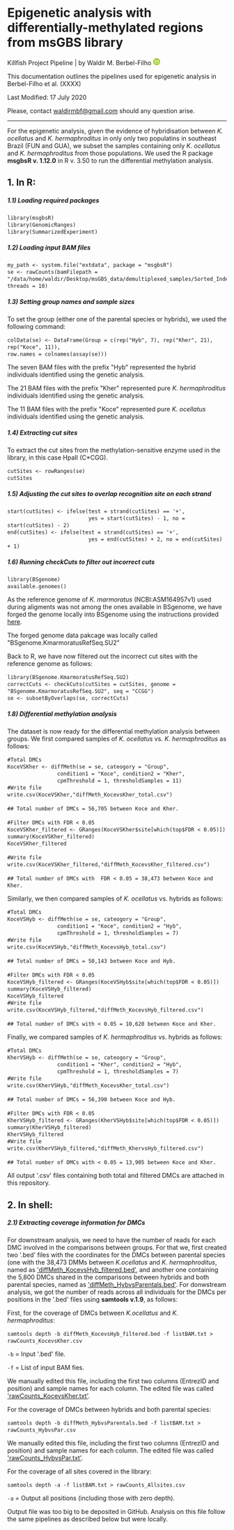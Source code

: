# Epigenetic analysis with differentially-methylated regions from msGBS library

Killfish Project Pipeline |  by  Waldir M. Berbel-Filho [![Foo](../ORCID-iD.png)](https://orcid.org/0000-0001-6991-4685)

This documentation outlines the pipelines used for epigenetic analysis in Berbel-Filho et al. (XXXX)

Last Modified: 17 July 2020

Please, contact waldirmbf@gmail.com should any question arise.
__________________________________________
 For the epigenetic analysis, given the evidence of hybridisation between _K. ocellatus_ and _K. hermaphroditus_ in only only two populatins in southeast Brazil (FUN and GUA), we  subset the samples containing only _K. ocellatus_ and _K. hermaphroditus_ from those populations. We used the R package **msgbsR v. 1.12.0** in R v. 3.50 to run the differential methylation analysis.

## 1. In R:
##### 1.1) Loading required packages
 ```
 library(msgbsR)
 library(GenomicRanges)
 library(SummarizedExperiment)
```
##### 1.2) Loading input BAM files
```
my_path <- system.file("extdata", package = "msgbsR")
se <- rawCounts(bamFilepath = "/data/home/waldir/Desktop/msGBS_data/demultiplexed_samples/Sorted_Indexed_BAM/New_names/Filtered/Hybrids/", threads = 10)
```

##### 1.3) Setting group names and sample sizes

To set the group (either one of the parental species or hybrids), we used the following command:
```
colData(se) <- DataFrame(Group = c(rep("Hyb", 7), rep("Kher", 21), rep("Koce", 11)),
row.names = colnames(assay(se)))
```
 The seven BAM files with the prefix "Hyb" represented the hybrid individuals identified using the genetic analysis.

 The 21 BAM files with the prefix "Kher" represented pure _K. hermaphroditus_ individuals identified using the genetic analysis.

 The 11 BAM files with the prefix "Koce" represented pure _K. ocellatus_ individuals identified using the genetic analysis.

 ##### 1.4) Extracting cut sites
 To extract the cut sites from the methylation-sensitive enzyme used in the library, in this case HpaII (C*CGG).
 ```
cutSites <- rowRanges(se)
cutSites
```
 ##### 1.5) Adjusting the cut sites to overlap recognition site on each strand
```
start(cutSites) <- ifelse(test = strand(cutSites) == '+',
                          yes = start(cutSites) - 1, no = start(cutSites) - 2)
end(cutSites) <- ifelse(test = strand(cutSites) == '+',
                          yes = end(cutSites) + 2, no = end(cutSites) + 1)
```

 ##### 1.6) Running checkCuts to filter out incorrect cuts
```
library(BSgenome)
available.genomes()
```
As the reference genome of _K. marmoratus_ (NCBI:ASM164957v1) used during aligments was not among the ones available in BSgenome, we have forged the genome locally
into BSgenome using the instructions provided [here](https://www.bioconductor.org/packages/devel/bioc/vignettes/BSgenome/inst/doc/BSgenomeForge.pdf).

The forged genome data pakcage was locally called "BSgenome.KmarmoratusRefSeq.SU2"

Back to R, we have now filtered out the incorrect cut sites with the reference genome as follows:
```
library(BSgenome.KmarmoratusRefSeq.SU2)
correctCuts <- checkCuts(cutSites = cutSites, genome = "BSgenome.KmarmoratusRefSeq.SU2", seq = "CCGG")
se <- subsetByOverlaps(se, correctCuts)
```

##### 1.8) Differential methylation analysis
The dataset is now ready for the differential methylation analysis between groups. We first compared samples of _K. ocellatus_ vs. _K. hermaphroditus_ as follows:
```
#Total DMCs
KoceVSKher <- diffMeth(se = se, cateogory = "Group",
                condition1 = "Koce", condition2 = "Kher",
                cpmThreshold = 1, thresholdSamples = 11)
#Write file         
write.csv(KoceVSKher,"diffMeth_KocevsKher_total.csv")

## Total number of DMCs = 56,705 between Koce and Kher.

#Filter DMCs with FDR < 0.05
KoceVSKher_filtered <- GRanges(KoceVSKher$site[which(top$FDR < 0.05)])
summary(KoceVSKher_filtered)
KoceVSKher_filtered

#Write file
write.csv(KoceVSKher_filtered,"diffMeth_KocevsKher_filtered.csv")

## Total number of DMCs with  FDR < 0.05 = 38,473 between Koce and Kher.
```

Similarly, we then compared samples of _K. ocellatus_ vs. hybrids as follows:
```
#Total DMCs
KoceVSHyb <- diffMeth(se = se, cateogory = "Group",
                condition1 = "Koce", condition2 = "Hyb",
                cpmThreshold = 1, thresholdSamples = 7)
#Write file         
write.csv(KoceVSHyb,"diffMeth_KocevsHyb_total.csv")

## Total number of DMCs = 50,143 between Koce and Hyb.

#Filter DMCs with FDR < 0.05
KoceVSHyb_filtered <- GRanges(KoceVSHyb$site[which(top$FDR < 0.05)])
summary(KoceVSHyb_filtered)
KoceVSHyb_filtered
#Write file
write.csv(KoceVSHyb_filtered,"diffMeth_KocevsHyb_filtered.csv")

## Total number of DMCs with < 0.05 = 10,620 between Koce and Kher.

```
Finally, we compared samples of _K. hermaphroditus_ vs. hybrids as follows:
```
#Total DMCs
KherVSHyb <- diffMeth(se = se, cateogory = "Group",
                condition1 = "Kher", condition2 = "Hyb",
                cpmThreshold = 1, thresholdSamples = 7)
#Write file         
write.csv(KherVSHyb,"diffMeth_KocevsKher_total.csv")

## Total number of DMCs = 56,390 between Koce and Hyb.

#Filter DMCs with FDR < 0.05
KherVSHyb_filtered <- GRanges(KherVSHyb$site[which(top$FDR < 0.05)])
summary(KherVSHyb_filtered)
KherVSHyb_filtered
#Write file
write.csv(KherVSHyb_filtered,"diffMeth_KhervsHyb_filtered.csv")

## Total number of DMCs with < 0.05 = 13,905 between Koce and Kher.
```

All output '.csv' files containing both total and filtered DMCs are attached in this repository.

## 2. In shell:

##### 2.1) Extracting coverage information for DMCs
For downstream analysis, we need to have the number of reads for each DMC involved in the comparisons between groups. For that we, first created two '.bed' files with the coordinates for the DMCs between parental species (one with the 38,473 DMMs between _K.ocellatus_ and _K. hermaphroditus_, named as ['diffMeth_KocevsHyb_filtered.bed'](diffMeth_KocevsHyb_filtered.bed), and another one containing the  5,800 DMCs shared in the comparisons between hybrids and both parental species, named as ['diffMeth_HybvsParentals.bed'](diffMeth_HybvsParentals.bed). For donwstream analysis, we got the number of reads across all individuals for the DMCs per positions in the '.bed' files using **samtools v.1.9**, as follows:

First, for the coverage of DMCs between _K.ocellatus_ and _K. hermaphroditus_:
```
samtools depth -b diffMeth_KocevsHyb_filtered.bed -f listBAM.txt > rawCounts_KocevsKher.csv
```
`-b` = Input '.bed' file.

`-f` = List of input BAM fies.

We manually edited this file, including the first two columns (EntrezID and position) and sample names for each column. The edited file was called ['rawCounts_KocevsKher.txt'](rawCounts_KocevsKher.txt).


For the coverage of DMCs between hybrids and both parental species:

```
samtools depth -b diffMeth_HybvsParentals.bed -f listBAM.txt > rawCounts_HybvsPar.csv
```

We manually edited this file, including the first two columns (EntrezID and position) and sample names for each column. The edited file was called ['rawCounts_HybvsPar.txt'](rawCounts_HybvsPar.txt).



For the coverage of all sites covered in the library:
```
samtools depth -a -f listBAM.txt > rawCounts_Allsites.csv
```
`-a` = Output all positions (including those with zero depth).

Output file was too big to be deposited in GitHub. Analysis on this file follow the same pipelines as described below but were locally.



>
